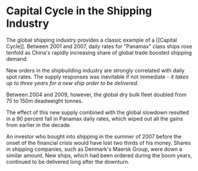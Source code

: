 # Capital Cycle in the Shipping Industry

The global shipping industry provides a classic example of a [[Capital Cycle]].
Between 2001 and 2007, daily rates for "Panamax" class ships rose tenfold as China's rapidly increasing share of global trade boosted shipping demand. 

New orders in the shipbuilding industry are strongly correlated with daily spot rates. The supply responses was inevitable if not immediate - *it takes up to three years for a new ship order to be delivered.*

Between 2004 and 2009, however, the global dry bulk fleet doubled from 75 to 150m deadweight tonnes. 

The effect of this new supply combined with the global slowdown resulted in a 90 percent fall in Panamax daily rates, which wiped out  all the gains from earlier in the decade. 

An investor who bought into shipping in the summer of 2007 before the onset of the financial crisis would have lost two thirds of his money. Shares in shipping companies, such as Denmark's Maersk Group, were down a similar amount. New ships, which had been ordered during the boom years, continued to be delivered long after the downturn.